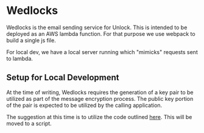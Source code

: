 # Wedlocks

Wedlocks is the email sending service for Unlock.
This is intended to be deployed as an AWS lambda function.
For that purpose we use webpack to build a single js file.

For local dev, we have a local server running which "mimicks" requests sent to lambda.

## Setup for Local Development

At the time of writing, Wedlocks requires the generation of a key pair to be utilized as part of the message encryption process.
The public key portion of the pair is expected to be utilized by the calling application. 

The suggestion at this time is to utilize the code outlined [here](https://github.com/unlock-protocol/unlock/blob/master/wedlocks/src/__tests__/encrypter.test.js#L11). 
This will be moved to a script.